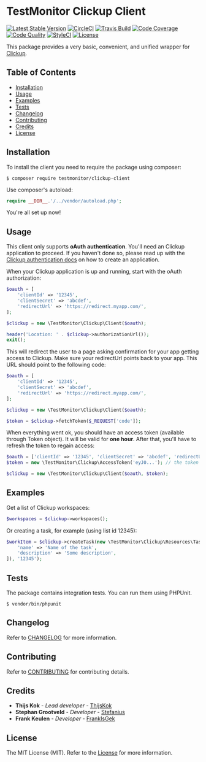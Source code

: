 # TestMonitor Clickup Client

[![Latest Stable Version](https://poser.pugx.org/testmonitor/clickup-client/v/stable)](https://packagist.org/packages/testmonitor/clickup-client)
[![CircleCI](https://img.shields.io/circleci/project/github/testmonitor/clickup-client.svg)](https://circleci.com/gh/testmonitor/clickup-client)
[![Travis Build](https://app.travis-ci.com/testmonitor/clickup-client.svg?branch=main)](https://app.travis-ci.com/github/testmonitor/clickup-client)
[![Code Coverage](https://scrutinizer-ci.com/g/testmonitor/clickup-client/badges/coverage.png?b=main)](https://scrutinizer-ci.com/g/testmonitor/clickup-client/?branch=main)
[![Code Quality](https://scrutinizer-ci.com/g/testmonitor/clickup-client/badges/quality-score.png?b=main)](https://scrutinizer-ci.com/g/testmonitor/clickup-client/?branch=main)
[![StyleCI](https://styleci.io/repos/705226623/shield)](https://styleci.io/repos/705226623)
[![License](https://poser.pugx.org/testmonitor/clickup-client/license)](https://packagist.org/packages/testmonitor/clickup-client)

This package provides a very basic, convenient, and unified wrapper for [Clickup](https://clickup.com/).

## Table of Contents

- [Installation](#installation)
- [Usage](#usage)
- [Examples](#examples)
- [Tests](#tests)
- [Changelog](#changelog)
- [Contributing](#contributing)
- [Credits](#credits)
- [License](#license)

## Installation

To install the client you need to require the package using composer:

	$ composer require testmonitor/clickup-client

Use composer's autoload:

```php
require __DIR__.'/../vendor/autoload.php';
```

You're all set up now!

## Usage

This client only supports **oAuth authentication**. You'll need an Clickup application to proceed. If you haven't done so,
please read up with the [Clickup authentication docs](https://clickup.com/api/developer-portal/authentication#oauth-flow) on how
to create an application.

When your Clickup application is up and running, start with the oAuth authorization:

```php
$oauth = [
    'clientId' => '12345',
    'clientSecret' => 'abcdef',
    'redirectUrl' => 'https://redirect.myapp.com/',
];

$clickup = new \TestMonitor\Clickup\Client($oauth);

header('Location: ' . $clickup->authorizationUrl());
exit();
```

This will redirect the user to a page asking confirmation for your app getting access to Clickup. Make sure your redirectUrl points
back to your app. This URL should point to the following code:

```php
$oauth = [
    'clientId' => '12345',
    'clientSecret' => 'abcdef',
    'redirectUrl' => 'https://redirect.myapp.com/',
];

$clickup = new \TestMonitor\Clickup\Client($oauth);

$token = $clickup->fetchToken($_REQUEST['code']);
```

When everything went ok, you should have an access token (available through Token object). It will be valid for **one hour**.
After that, you'll have to refresh the token to regain access:

```php
$oauth = ['clientId' => '12345', 'clientSecret' => 'abcdef', 'redirectUrl' => 'https://redirect.myapp.com/'];
$token = new \TestMonitor\Clickup\AccessToken('eyJ0...'); // the token you got last time

$clickup = new \TestMonitor\Clickup\Client($oauth, $token);
```

## Examples

Get a list of Clickup workspaces:

```php
$workspaces = $clickup->workspaces();
```

Or creating a task, for example (using list id 12345):

```php
$workItem = $clickup->createTask(new \TestMonitor\Clickup\Resources\Task([
    'name' => 'Name of the task',
    'description' => 'Some description',
]), '12345');
```

## Tests

The package contains integration tests. You can run them using PHPUnit.

    $ vendor/bin/phpunit

## Changelog

Refer to [CHANGELOG](CHANGELOG.md) for more information.

## Contributing

Refer to [CONTRIBUTING](CONTRIBUTING.md) for contributing details.

## Credits

* **Thijs Kok** - *Lead developer* - [ThijsKok](https://github.com/thijskok)
* **Stephan Grootveld** - *Developer* - [Stefanius](https://github.com/stefanius)
* **Frank Keulen** - *Developer* - [FrankIsGek](https://github.com/frankisgek)

## License

The MIT License (MIT). Refer to the [License](LICENSE.md) for more information.
